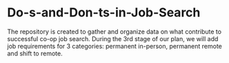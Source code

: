 # Do-s-and-Don-ts-in-Job-Search
The repository is created to gather and organize data on what contribute to successful co-op job search. During the 3rd stage of our plan, we will add job requirements for 3 categories: permanent in-person, permanent remote and shift to remote.

